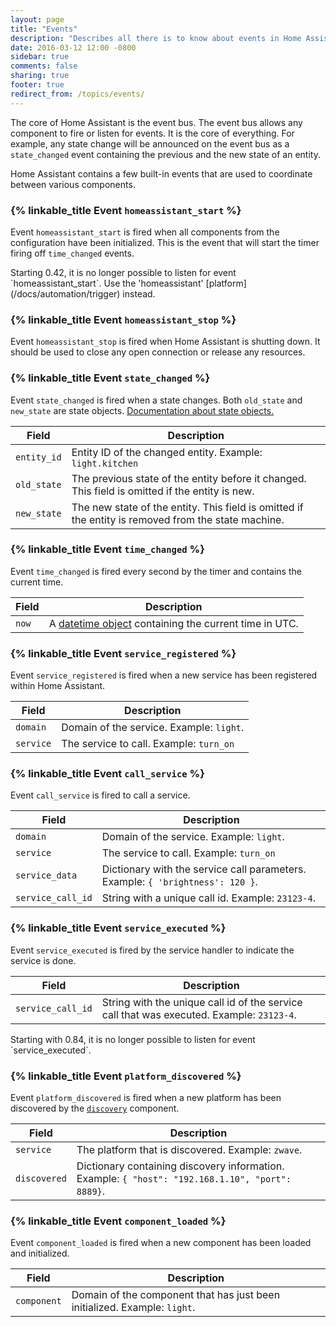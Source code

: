```yaml
---
layout: page
title: "Events"
description: "Describes all there is to know about events in Home Assistant."
date: 2016-03-12 12:00 -0800
sidebar: true
comments: false
sharing: true
footer: true
redirect_from: /topics/events/
---
```


The core of Home Assistant is the event bus. The event bus allows any component to fire or listen for events. It is the core of everything. For example, any state change will be announced on the event bus as a `state_changed` event containing the previous and the new state of an entity.

Home Assistant contains a few built-in events that are used to coordinate between various components.

### {% linkable_title Event `homeassistant_start` %}
Event `homeassistant_start` is fired when all components from the configuration have been initialized. This is the event that will start the timer firing off `time_changed` events.

<p class='note warning'>
  Starting 0.42, it is no longer possible to listen for event `homeassistant_start`. Use the 'homeassistant' [platform](/docs/automation/trigger) instead.
</p>

### {% linkable_title Event `homeassistant_stop` %}
Event `homeassistant_stop` is fired when Home Assistant is shutting down. It should be used to close any open connection or release any resources.


### {% linkable_title Event `state_changed` %}
Event `state_changed` is fired when a state changes. Both `old_state` and `new_state` are state objects. [Documentation about state objects.](/topics/state_object/)

Field | Description
----- | -----------
`entity_id` | Entity ID of the changed entity. Example: `light.kitchen`
`old_state` | The previous state of the entity before it changed. This field is omitted if the entity is new.
`new_state` | The new state of the entity. This field is omitted if the entity is removed from the state machine.


### {% linkable_title Event `time_changed` %}
Event `time_changed` is fired every second by the timer and contains the current time.

Field | Description
----- | -----------
`now` | A [datetime object](https://docs.python.org/3.4/library/datetime.html#datetime.datetime) containing the current time in UTC.


### {% linkable_title Event `service_registered` %}
Event `service_registered` is fired when a new service has been registered within Home Assistant.

Field | Description
----- | -----------
`domain` | Domain of the service. Example: `light`.
`service` | The service to call. Example: `turn_on`


### {% linkable_title Event `call_service` %}
Event `call_service` is fired to call a service.

Field | Description
----- | -----------
`domain` | Domain of the service. Example: `light`.
`service` | The service to call. Example: `turn_on`
`service_data` | Dictionary with the service call parameters. Example: `{ 'brightness': 120 }`.
`service_call_id` | String with a unique call id. Example: `23123-4`.


### {% linkable_title Event `service_executed` %}
Event `service_executed` is fired by the service handler to indicate the service is done.

Field | Description
----- | -----------
`service_call_id` | String with the unique call id of the service call that was executed. Example: `23123-4`.

<p class='note warning'>
  Starting with 0.84, it is no longer possible to listen for event `service_executed`.
</p>

### {% linkable_title Event `platform_discovered` %}
Event `platform_discovered` is fired when a new platform has been discovered by the [`discovery`](/components/discovery/) component.

Field | Description
----- | -----------
`service` | The platform that is discovered. Example: `zwave`.
`discovered` | Dictionary containing discovery information. Example: `{ "host": "192.168.1.10", "port": 8889}`.


### {% linkable_title Event `component_loaded` %}
Event `component_loaded` is fired when a new component has been loaded and initialized.

Field | Description
----- | -----------
`component` | Domain of the component that has just been initialized. Example: `light`.
